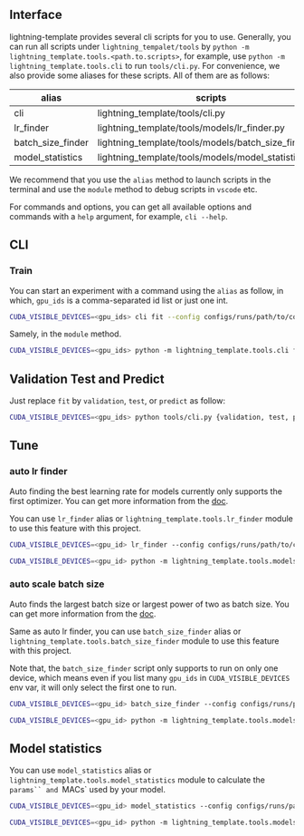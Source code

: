## Interface

lightning-template provides several cli scripts for you to use. Generally, you can run all scripts under `lightning_tempalet/tools` by `python -m lightning_template.tools.<path.to.scripts>`, for example, use `python -m lightning_template.tools.cli` to run `tools/cli.py`. For convenience, we also provide some aliases for these scripts. All of them are as follows:

| alias             | scripts                                              |
| ----------------- | ---------------------------------------------------- |
| cli               | lightning_template/tools/cli.py                      |
| lr_finder         | lightning_template/tools/models/lr_finder.py         |
| batch_size_finder | lightning_template/tools/models/batch_size_finder.py |
| model_statistics  | lightning_template/tools/models/model_statistics.py  |

We recommend that you use the `alias` method to launch scripts in the terminal and use the `module` method to debug scripts in `vscode` etc.

For commands and options, you can get all available options and commands with a `help` argument, for example, `cli --help`.

## CLI

### Train

You can start an experiment with a command using the `alias` as follow, in which, `gpu_ids` is a comma-separated id list or just one int.

```bash
CUDA_VISIBLE_DEVICES=<gpu_ids> cli fit --config configs/runs/path/to/config
```

Samely, in the `module` method.

```bash
CUDA_VISIBLE_DEVICES=<gpu_ids> python -m lightning_template.tools.cli fit --config configs/runs/path/to/config
```

## Validation Test and Predict

Just replace `fit` by `validation`, `test`, or `predict` as follow:

```bash
CUDA_VISIBLE_DEVICES=<gpu_ids> python tools/cli.py {validation, test, predict} --config configs/runs/path/to/config
```

## Tune

### auto lr finder

Auto finding the best learning rate for models currently only supports the first optimizer. You can get more information from the [doc](https://lightning.ai/docs/pytorch/latest/advanced/training_tricks.html#learning-rate-finder).

You can use `lr_finder` alias or `lightning_template.tools.lr_finder` module to use this feature with this project.

```bash
CUDA_VISIBLE_DEVICES=<gpu_id> lr_finder --config configs/runs/path/to/config
```

```bash
CUDA_VISIBLE_DEVICES=<gpu_id> python -m lightning_template.tools.models.lr_finder --config configs/runs/path/to/config
```

### auto scale batch size

Auto finds the largest batch size or largest power of two as batch size. You can get more information from the [doc](https://lightning.ai/docs/pytorch/latest/advanced/training_tricks.html#batch-size-finder).

Same as auto lr finder, you can use `batch_size_finder` alias or `lightning_template.tools.batch_size_finder` module to use this feature with this project.

Note that, the `batch_size_finder` script only supports to run on only one device, which means even if you list many `gpu_ids` in `CUDA_VISIBLE_DEVICES` env var, it will only select the first one to run.

```bash
CUDA_VISIBLE_DEVICES=<gpu_id> batch_size_finder --config configs/runs/path/to/config
```

```bash
CUDA_VISIBLE_DEVICES=<gpu_id> python -m lightning_template.tools.models.batch_size_finder --config configs/runs/path/to/config
```

## Model statistics

You can use `model_statistics` alias or `lightning_template.tools.model_statistics` module to calculate the `params`` and `MACs` used by your model.

```bash
CUDA_VISIBLE_DEVICES=<gpu_id> model_statistics --config configs/runs/path/to/config
```

```bash
CUDA_VISIBLE_DEVICES=<gpu_id> python -m lightning_template.tools.models.model_statistics --config configs/runs/path/to/config
```
